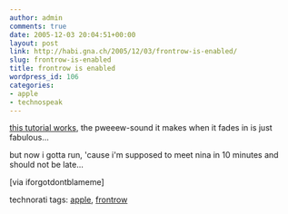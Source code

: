 ```yaml
---
author: admin
comments: true
date: 2005-12-03 20:04:51+00:00
layout: post
link: http://habi.gna.ch/2005/12/03/frontrow-is-enabled/
slug: frontrow-is-enabled
title: frontrow is enabled
wordpress_id: 106
categories:
- apple
- technospeak
---
```



[this tutorial works](http://www.andrewescobar.com/archive/2005/11/30/frontrow/), the pweeew-sound it makes when it fades in is just fabulous...



but now i gotta run, 'cause i'm supposed to meet nina in 10 minutes and should not be late...



[via iforgotdontblameme]





technorati tags: [apple](http://www.technorati.com/tag/apple), [frontrow](http://www.technorati.com/tag/frontrow)
